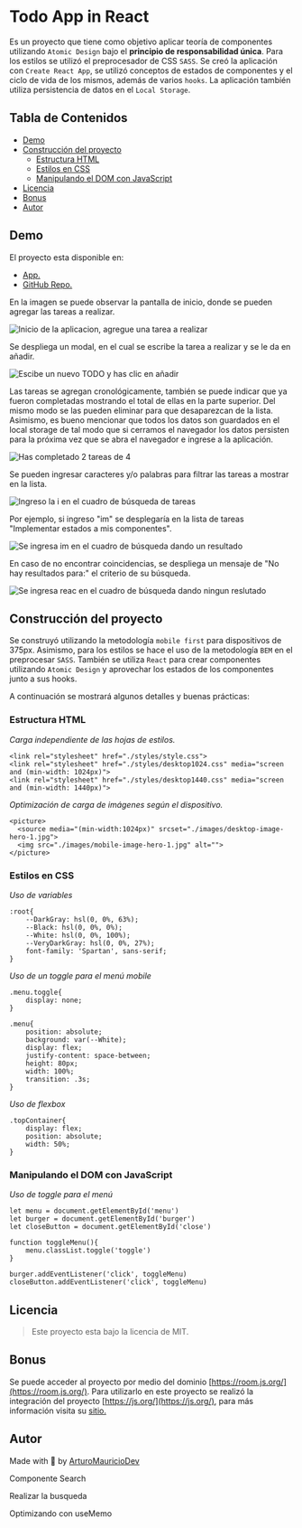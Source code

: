 # Todo App in React

Es un proyecto que tiene como objetivo aplicar teoría de componentes utilizando `Atomic Design` bajo el **principio de responsabilidad única**. Para los estilos se utilizó el preprocesador de CSS `SASS`. Se creó la aplicación con `Create React App`, se utilizó conceptos de estados de componentes y el ciclo de vida de los mismos, además de varios `hooks`. La aplicación también utiliza persistencia de datos en el `Local Storage`.

## Tabla de Contenidos

- [Demo](#demo)
- [Construcción del proyecto](#construcción-del-proyecto)
  - [Estructura HTML](#estructura-html)
  - [Estilos en CSS](#estilos-en-css)
  - [Manipulando el DOM con JavaScript](#manipulando-el-dom-con-javascript)
- [Licencia](#licencia)
- [Bonus](#bonus)
- [Autor](#autor)

## Demo

El proyecto esta disponible en:

- [App.](https://arturomauriciodev.github.io/todo-app-react-render/)
- [GitHub Repo.](https://github.com/ArturoMauricioDev/todo-app-react-render)

En la imagen se puede observar la pantalla de inicio, donde se pueden agregar las tareas a realizar.

![Inicio de la aplicacion, agregue una tarea a realizar](https://i66.servimg.com/u/f66/20/43/92/62/localh18.png)

Se despliega un modal, en el cual se escribe la tarea a realizar y se le da en añadir.

![Escibe un nuevo TODO y has clic en añadir](https://i66.servimg.com/u/f66/20/43/92/62/localh19.png)

Las tareas se agregan cronológicamente, también se puede indicar que ya fueron completadas mostrando el total de ellas en la parte superior. Del mismo modo se las pueden eliminar para que desaparezcan de la lista. Asimismo, es bueno mencionar que todos los datos son guardados en el local storage de tal modo que si cerramos el navegador los datos persisten para la próxima vez que se abra el navegador e ingrese a la aplicación.

![Has completado 2 tareas de 4](https://i66.servimg.com/u/f66/20/43/92/62/localh20.png)

Se pueden ingresar caracteres y/o palabras para filtrar las tareas a mostrar en la lista.

![Ingreso la i en el cuadro de búsqueda de tareas](https://i66.servimg.com/u/f66/20/43/92/62/localh21.png)

Por ejemplo, si ingreso "im" se desplegaría en la lista de tareas "Implementar estados a mis componentes".

![Se ingresa im en el cuadro de búsqueda dando un resultado](https://i66.servimg.com/u/f66/20/43/92/62/localh22.png)

En caso de no encontrar coincidencias, se despliega un mensaje de "No hay resultados para:" el criterio de su búsqueda.

![Se ingresa reac en el cuadro de búsqueda dando ningun reslutado](https://i66.servimg.com/u/f66/20/43/92/62/localh17.png)

## Construcción del proyecto

Se construyó utilizando la metodología `mobile first` para dispositivos de 375px. Asimismo, para los estilos se hace el uso de la metodología `BEM` en el preprocesar `SASS`. También se utiliza `React` para crear componentes utilizando `Atomic Design` y aprovechar los estados de los componentes junto a sus hooks.

A continuación se mostrará algunos detalles y buenas prácticas:

### Estructura HTML

_Carga independiente de las hojas de estilos._

```
<link rel="stylesheet" href="./styles/style.css">
<link rel="stylesheet" href="./styles/desktop1024.css" media="screen and (min-width: 1024px)">
<link rel="stylesheet" href="./styles/desktop1440.css" media="screen and (min-width: 1440px)">
```

_Optimización de carga de imágenes según el dispositivo._

```
<picture>
  <source media="(min-width:1024px)" srcset="./images/desktop-image-hero-1.jpg">
  <img src="./images/mobile-image-hero-1.jpg" alt="">
</picture>
```

### Estilos en CSS

_Uso de variables_

```
:root{
    --DarkGray: hsl(0, 0%, 63%);
    --Black: hsl(0, 0%, 0%);
    --White: hsl(0, 0%, 100%);
    --VeryDarkGray: hsl(0, 0%, 27%);
    font-family: 'Spartan', sans-serif;
}
```

_Uso de un toggle para el menú mobile_

```
.menu.toggle{
    display: none;
}

.menu{
    position: absolute;
    background: var(--White);
    display: flex;
    justify-content: space-between;
    height: 80px;
    width: 100%;
    transition: .3s;
}
```

_Uso de flexbox_

```
.topContainer{
    display: flex;
    position: absolute;
    width: 50%;
}
```

### Manipulando el DOM con JavaScript

_Uso de toggle para el menú_

```
let menu = document.getElementById('menu')
let burger = document.getElementById('burger')
let closeButton = document.getElementById('close')

function toggleMenu(){
    menu.classList.toggle('toggle')
}

burger.addEventListener('click', toggleMenu)
closeButton.addEventListener('click', toggleMenu)
```

## Licencia

> Este proyecto esta bajo la licencia de MIT.

## Bonus

Se puede acceder al proyecto por medio del dominio [https://room.js.org/](https://room.js.org/). Para utilizarlo en este proyecto se realizó la integración del proyecto [https://js.org/](https://js.org/), para más información visita su [sitio.](https://js.org/)

## Autor

Made with 💜 by [ArturoMauricioDev](https://arturomauricio.bio.link/)

Componente Search

Realizar la busqueda

Optimizando con useMemo
